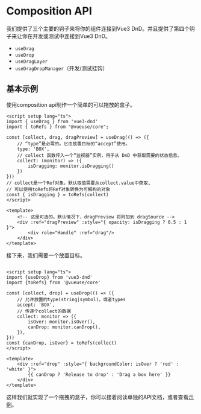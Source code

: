 # Composition API

我们提供了三个主要的钩子来将你的组件连接到Vue3 DnD。并且提供了第四个钩子来让你在开发或测试中连接到Vue3 DnD。

- `useDrag`
- `useDrop`
- `useDragLayer`
- `useDragDropManager`（开发/测试挂钩）


## 基本示例
使用composition api制作一个简单的可以拖放的盒子。

```vue
<script setup lang="ts">
import { useDrag } from 'vue3-dnd'
import { toRefs } from "@vueuse/core";

const [collect, drag, dragPreview] = useDrag(() => ({
	// “type”是必需的。它由放置目标的“accept”使用。
	type: 'BOX',
	// collect 函数传入一个“监视器”实例，用于从 DnD 中获取需要的状态信息。
	collect: (monitor) => ({
		isDragging: monitor.isDragging()
	})
}))
// collect是一个Ref对象，默认取值需要从collect.value中获取,
// 可以使用toRefs将Ref对象转换为可解构的对象
const { isDragging } = toRefs(collect)
</script>

<template>
	<!-- 这是可选的。默认情况下，dragPreview 将附加到 dragSource -->
	<div :ref="dragPreview" :style="{ opacity: isDragging ? 0.5 : 1 }">
		<div role="Handle" :ref="drag"/>
	</div>
</template>
```

接下来，我们需要一个放置目标。

```vue

<script setup lang="ts">
import {useDrop} from 'vue3-dnd'
import {toRefs} from '@vueuse/core'

const [collect, drop] = useDrop(() => ({
	// 允许放置的type(string|symbol)，或者types
	accept: 'BOX',
	// 传递个collect的数据
	collect: monitor => ({
		isOver: monitor.isOver(),
		canDrop: monitor.canDrop(),
	}),
}))
const {canDrop, isOver} = toRefs(collect)
</script>

<template>
	<div :ref="drop" :style="{ backgroundColor: isOver ? 'red' : 'white' }">
		{{ canDrop ? 'Release to drop' : 'Drag a box here' }}
	</div>
</template>
```

这样我们就实现了一个拖拽的盒子，你可以接着阅读单独的API文档，或者查看[示例](/example/)。
